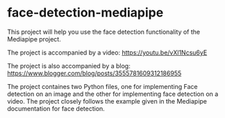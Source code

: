 # face-detection-mediapipe
This project will help you use the face detection functionality of the Mediapipe project.

The project is accompanied by a video:
https://youtu.be/vXl1Ncsu6yE

The project is also accompanied by a blog:
https://www.blogger.com/blog/posts/3555781609312186955

The project containes two Python files, one for implementing Face detection on an image and the other for implementing face detection on a video.
The project closely follows the example given in the Mediapipe documentation for face detection. 
